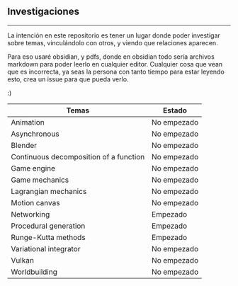 ## Investigaciones
---
La intención en este repositorio es tener un lugar donde poder investigar sobre temas, vinculándolo con otros, y viendo que relaciones aparecen.

Para eso usaré obsidian, y pdfs, donde en obsidian todo sería archivos markdown para poder leerlo en cualquier editor. Cualquier cosa que vean que es incorrecta, ya seas la persona con tanto tiempo para estar leyendo esto, crea un issue para que pueda verlo.

:)

| Temas | Estado |
| --- | --- |
| Animation | No empezado |
| Asynchronous | No empezado |
| Blender | No empezado |
| Continuous decomposition of a function | No empezado |
| Game engine | No empezado |
| Game mechanics | No empezado |
| Lagrangian mechanics | No empezado |
| Motion canvas | No empezado |
| Networking | Empezado |
| Procedural generation | Empezado |
| Runge-Kutta methods | Empezado |
| Variational integrator | No empezado |
| Vulkan | No empezado |
| Worldbuilding | No empezado |
